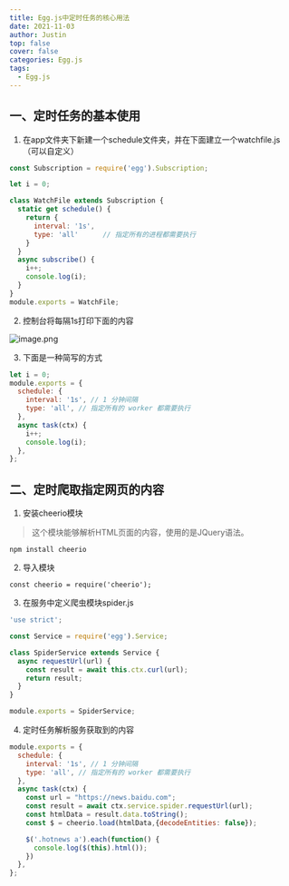 ```yaml
---
title: Egg.js中定时任务的核心用法
date: 2021-11-03
author: Justin
top: false
cover: false
categories: Egg.js
tags:
  - Egg.js
---
```

## 一、定时任务的基本使用
1. 在app文件夹下新建一个schedule文件夹，并在下面建立一个watchfile.js（可以自定义）

```js
const Subscription = require('egg').Subscription;

let i = 0;

class WatchFile extends Subscription {
  static get schedule() {
    return {
      interval: '1s',
      type: 'all'      // 指定所有的进程都需要执行
    }
  }
  async subscribe() {
    i++;
    console.log(i);
  }
}
module.exports = WatchFile;
```

2. 控制台将每隔1s打印下面的内容

![image.png](https://img-blog.csdnimg.cn/img_convert/89990d683194597efc34d941d29e66ab.png)

3. 下面是一种简写的方式

```js
let i = 0;
module.exports = {
  schedule: {
    interval: '1s', // 1 分钟间隔
    type: 'all', // 指定所有的 worker 都需要执行
  },
  async task(ctx) {
    i++;
    console.log(i);
  },
};
```

## 二、定时爬取指定网页的内容
1. 安装cheerio模块

>这个模块能够解析HTML页面的内容，使用的是JQuery语法。

```shell
npm install cheerio
```

2. 导入模块

```shell
const cheerio = require('cheerio');
```

3. 在服务中定义爬虫模块spider.js

```js
'use strict';

const Service = require('egg').Service;

class SpiderService extends Service {
  async requestUrl(url) {
    const result = await this.ctx.curl(url);
    return result;
  }
}

module.exports = SpiderService;
```

4. 定时任务解析服务获取到的内容

```js
module.exports = {
  schedule: {
    interval: '1s', // 1 分钟间隔
    type: 'all', // 指定所有的 worker 都需要执行
  },
  async task(ctx) {
    const url = "https://news.baidu.com";
    const result = await ctx.service.spider.requestUrl(url);
    const htmlData = result.data.toString();
    const $ = cheerio.load(htmlData,{decodeEntities: false});

    $('.hotnews a').each(function() {
      console.log($(this).html());
    })
  },
};
```

